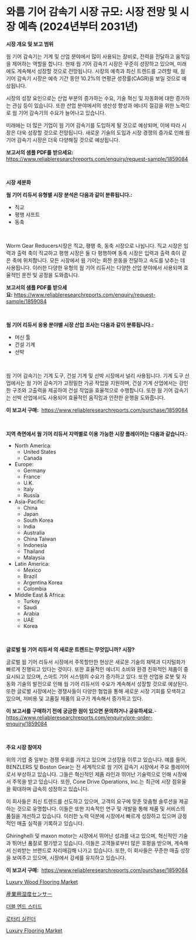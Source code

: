 <p><h1>와름 기어 감속기 시장 규모: 시장 전망 및 시장 예측 (2024년부터 2031년)</h1></p><p><strong>시장 개요 및 보고 범위</strong></p>
<p><p>웜 기어 감속기는 기계 및 산업 분야에서 많이 사용되는 장비로, 전력을 전달하고 움직임을 제어하는 역할을 합니다. 현재 웜 기어 감속기 시장은 꾸준히 성장하고 있으며, 미래에도 계속해서 성장할 것으로 전망됩니다. 시장의 예측과 최신 트렌드를 고려할 때, 웜 기어 감속기 시장은 예측 기간 동안 10.2%의 연평균 성장률(CAGR)을 보일 것으로 예상됩니다. </p><p>시장의 성장 요인으로는 산업 부문의 증가하는 수요, 기술 혁신 및 자동화에 대한 증가하는 관심 등이 있습니다. 또한 산업 분야에서의 생산성 향상과 에너지 절감을 위한 노력으로 웜 기어 감속기의 수요가 늘어나고 있습니다. </p><p>미래에는 더 많은 기업이 웜 기어 감속기를 도입하게 될 것으로 예상되며, 이에 따라 시장은 더욱 성장할 것으로 전망됩니다. 새로운 기술의 도입과 시장 경쟁의 증가로 인해 웜 기어 감속기 시장은 더욱 다양해질 것으로 예상됩니다.</p></p>
<p><strong>보고서의 샘플 PDF를 받으세요:</strong> <a href="https://www.reliableresearchreports.com/enquiry/request-sample/1859084">https://www.reliableresearchreports.com/enquiry/request-sample/1859084</a></p>
<p>&nbsp;</p>
<p><strong>시장 세분화</strong></p>
<p><strong>웜 기어 리듀서 유형별 시장 분석은 다음과 같이 분류됩니다.:</strong></p>
<p><ul><li>직교</li><li>평행 샤프트</li><li>동축</li></ul></p>
<p>&nbsp;</p>
<p><p>Worm Gear Reducers시장은 직교, 평행 축, 동축 시장으로 나뉩니다. 직교 시장은 입력과 출력 축이 직교하고 평행 시장은 둘 다 평행하며 동축 시장은 입력과 출력 축이 같은 축에 위치합니다. 모든 시장에서 웜 기어는 회전 운동을 전달하고 속도를 낮추는 데 사용됩니다. 이러한 다양한 유형의 웜 기어 리듀서는 다양한 산업 분야에서 사용되며 효율적인 운전 및 공정을 도와줍니다.</p></p>
<p><strong>보고서의 샘플 PDF를 받으세요:</strong>&nbsp;<a href="https://www.reliableresearchreports.com/enquiry/request-sample/1859084">https://www.reliableresearchreports.com/enquiry/request-sample/1859084</a></p>
<p>&nbsp;</p>
<p><strong> 웜 기어 리듀서 응용 분야별 시장 산업 조사는 다음과 같이 분류됩니다.:</strong></p>
<p><ul><li>머신 툴</li><li>건설 기계</li><li>선박</li></ul></p>
<p>&nbsp;</p>
<p><p>웜 기어 감속기는 기계 도구, 건설 기계 및 선박 시장에서 널리 사용됩니다. 기계 도구 산업에서는 웜 기어 감속기가 고정밀한 가공 작업을 지원하며, 건설 기계 산업에서는 강인한 구조와 고출력을 제공하여 건설 작업을 효율적으로 수행합니다. 또한 웜 기어 감속기는 선박 산업에서도 사용되어 효율적인 움직임과 안전한 운행을 도와줍니다.</p></p>
<p><strong>이 보고서 구매:</strong>&nbsp; <a href="https://www.reliableresearchreports.com/purchase/1859084">https://www.reliableresearchreports.com/purchase/1859084</a></p>
<p>&nbsp;</p>
<p><strong>지역 측면에서 웜 기어 리듀서 지역별로 이용 가능한 시장 플레이어는 다음과 같습니다.:</strong></p>
<p><ul>
    <li>
        North America:
        <ul>
            <li>United States</li>
            <li>Canada</li>
        </ul>
    </li>
    <li>
        Europe:
        <ul>
            <li>Germany</li>
            <li>France</li>
            <li>U.K.</li>
            <li>Italy</li>
            <li>Russia</li>
        </ul>
    </li>
    <li>
        Asia-Pacific:
        <ul>
            <li>China</li>
            <li>Japan</li>
            <li>South Korea</li>
            <li>India</li>
            <li>Australia</li>
            <li>China Taiwan</li>
            <li>Indonesia</li>
            <li>Thailand</li>
            <li>Malaysia</li>
        </ul>
    </li>
    <li>
        Latin America:
        <ul>
            <li>Mexico</li>
            <li>Brazil</li>
            <li>Argentina Korea</li>
            <li>Colombia</li>
        </ul>
    </li>
    <li>
        Middle East & Africa:
        <ul>
            <li>Turkey</li>
            <li>Saudi</li>
            <li>Arabia</li>
            <li>UAE</li>
            <li>Korea</li>
        </ul>
    </li>
    </ul></p>
<p>&nbsp;</p>
<p><strong>글로벌 웜 기어 리듀서 의 새로운 트렌드는 무엇입니까? 시장?</strong></p>
<p><p>글로벌 웜 기어 리듀서 시장에서 주목할만한 현상은 새로운 기술의 채택과 디지털화가 빠르게 진행되고 있다는 것이다. 또한 효율적인 에너지 소비와 환경 친화적인 제품이 중요시되고 있으며, 스마트 기어 시스템의 수요가 증가하고 있다. 또한 산업용 로봇 및 자동화 기술의 발전으로 인해 웜 기어 리듀서의 수요가 계속해서 성장할 것으로 예상된다. 또한 글로벌 시장에서는 경쟁사들이 다양한 협업을 통해 새로운 시장 기회를 모색하고 있으며, 저비용 및 고품질 제품의 요구가 계속해서 증가하고 있다.</p></p>
<p><strong>이 보고서를 구매하기 전에 궁금한 점이 있으면 문의하거나 공유하세요.</strong>- <a href="https://www.reliableresearchreports.com/enquiry/pre-order-enquiry/1859084">https://www.reliableresearchreports.com/enquiry/pre-order-enquiry/1859084</a></p>
<p>&nbsp;</p>
<p><strong>주요 시장 참여자</strong></p>
<p><p>위의 기업 중 일부는 경쟁 우위를 가지고 있으며 고성장을 이루고 있습니다. 예를 들어, BENZLERS 및 Boston Gear는 전 세계적으로 웜 기어 감속기 시장에서 주요 플레이어로서 부상하고 있습니다. 그들은 혁신적인 제품 라인과 뛰어난 기술력으로 인해 시장에서 주목을 받고 있습니다. 또한, Cone Drive Operations, Inc.는 최근에 시장 점유율을 확대하며 급속히 성장하고 있습니다.</p><p>이 회사들은 최신 트렌드를 선도하고 있으며, 고객의 요구에 맞춘 맞춤형 솔루션을 제공하는 것으로 유명합니다. 이들은 또한 지속적인 연구 및 개발을 통해 제품 및 서비스의 품질을 개선하고 있습니다. 이러한 노력 덕분에 시장에서 빠르게 성장하고 있으며 긍정적인 매출 실적을 기록하고 있습니다.</p><p>Ghiringhelli 및 maxon motor는 시장에서 뛰어난 성과를 내고 있으며, 혁신적인 기술과 뛰어난 품질로 평가받고 있습니다. 이들은 고객들로부터 많은 호평을 받으며, 계속해서 신뢰받는 브랜드로 자리매김해 나가고 있습니다. 또한, 이 회사들은 꾸준한 매출 성장을 보여주고 있으며, 시장에서 강세를 유지하고 있습니다.</p></p>
<p><strong>이 보고서 구매:</strong>&nbsp;&nbsp;<a href="https://www.reliableresearchreports.com/purchase/1859084">https://www.reliableresearchreports.com/purchase/1859084</a></p>
<p><p><a href="https://github.com/marloy8/Market-Research-Report-List-3/blob/main/luxury-wood-flooring-market.md">Luxury Wood Flooring Market</a></p><p><a href="https://github.com/dzy793153605/Market-Research-Report-List-1/blob/main/9733168192312.md">産業用湿度センサー</a></p><p><a href="https://medium.com/@robertojones8678/%EB%8D%94%EB%B8%94-%EC%97%94%EB%93%9C-%EC%8A%A4%ED%84%B0%EB%93%9C-%EC%8B%9C%EC%9E%A5-%EC%9C%A0%ED%98%95-%EC%9D%91%EC%9A%A9-%EB%B0%8F-%EC%A7%80%EB%A6%AC%EC%97%90-%EB%8C%80%ED%95%9C-%EC%A2%85%ED%95%A9-%ED%8F%89%EA%B0%80-7e8b8c14d361">더블 엔드 스터드</a></p><p><a href="https://github.com/vseigx30c9a1j/Market-Research-Report-List-1/blob/main/7867125192127.md">로터리 실린더</a></p><p><a href="https://github.com/WillieWoodard/Market-Research-Report-List-3/blob/main/luxury-flooring-market.md">Luxury Flooring Market</a></p></p>
